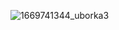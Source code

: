 ![1669741344_uborka3](https://user-images.githubusercontent.com/95371698/232375450-9f6b2328-c2b3-422e-ac0a-ba2cd5318808.gif)
